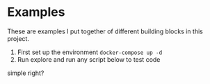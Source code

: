 # Examples
These are examples I put together of different building blocks in this project. 

1. First set up the environment `docker-compose up -d`
2. Run explore and run any script below to test code

simple right?
